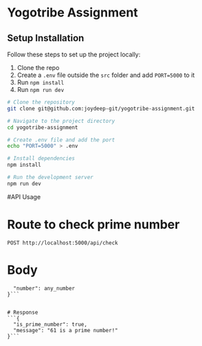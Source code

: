 # Yogotribe Assignment

## Setup Installation

Follow these steps to set up the project locally:

1. Clone the repo  
2. Create a `.env` file outside the `src` folder and add `PORT=5000` to it  
3. Run `npm install`  
4. Run `npm run dev`  



```bash
# Clone the repository
git clone git@github.com:joydeep-git/yogotribe-assignment.git

# Navigate to the project directory
cd yogotribe-assignment

# Create .env file and add the port
echo "PORT=5000" > .env

# Install dependencies
npm install

# Run the development server
npm run dev

```


#API Usage

# Route to check prime number

``` POST http://localhost:5000/api/check ```

# Body
```{
  "number": any_number
}```


# Response
```{
  "is_prime_number": true,
  "message": "61 is a prime number!"
}```